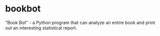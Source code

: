# bookbot
"Book Bot" - a Python program that can analyze an entire book and print out an interesting statistical report. 

